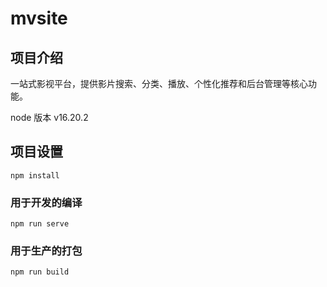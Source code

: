 # mvsite

## 项目介绍

一站式影视平台，提供影片搜索、分类、播放、个性化推荐和后台管理等核心功能。

node 版本 v16.20.2

## 项目设置

```
npm install
```

### 用于开发的编译

```
npm run serve
```

### 用于生产的打包

```
npm run build
```
